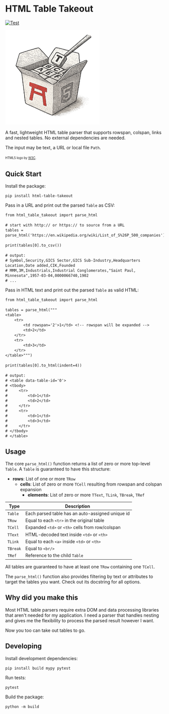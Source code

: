 # HTML Table Takeout

[![Test](https://github.com/lawcal/html-table-takeout/actions/workflows/test.yml/badge.svg?branch=main)](https://github.com/lawcal/html-table-takeout/actions/workflows/test.yml)

<img src="https://github.com/lawcal/html-table-takeout/raw/main/images/html_table_takeout_logo.png" alt="HTML Table Takeout project logo" width="300">

A fast, lightweight HTML table parser that supports rowspan, colspan, links and nested tables. No external dependencies are needed.

The input may be text, a URL or local file `Path`.

<sup><sub>HTML5 logo by <a href='https://www.w3.org/'>W3C</a>.</sub></sup>

## Quick Start

Install the package:
```
pip install html-table-takeout
```

Pass in a URL and print out the parsed `Table` as CSV:
```
from html_table_takeout import parse_html

# start with http:// or https:// to source from a URL
tables = parse_html('https://en.wikipedia.org/wiki/List_of_S%26P_500_companies')

print(tables[0].to_csv())

# output:
# Symbol,Security,GICS Sector,GICS Sub-Industry,Headquarters Location,Date added,CIK,Founded
# MMM,3M,Industrials,Industrial Conglomerates,"Saint Paul, Minnesota",1957-03-04,0000066740,1902
# ...
```

Pass in HTML text and print out the parsed `Table` as valid HTML:
```
from html_table_takeout import parse_html

tables = parse_html("""
<table>
    <tr>
        <td rowspan='2'>1</td> <!-- rowspan will be expanded -->
        <td>2</td>
    </tr>
    <tr>
        <td>3</td>
    </tr>
</table>""")

print(tables[0].to_html(indent=4))

# output:
# <table data-table-id='0'>
# <tbody>
#     <tr>
#         <td>1</td>
#         <td>2</td>
#     </tr>
#     <tr>
#         <td>1</td>
#         <td>3</td>
#     </tr>
# </tbody>
# </table>
```

## Usage

The core `parse_html()` function returns a list of zero or more top-level `Table`. A `Table` is guaranteed to have this structure:
- **rows**: List of one or more `TRow`
  - **cells**: List of zero or more `TCell` resulting from rowspan and colspan expansion
    - **elements**: List of zero or more `TText`, `TLink`, `TBreak`, `TRef`

| Type     | Description                                      |
| -------- | ------------------------------------------------ |
| `Table`  | Each parsed table has an auto-assigned unique id |
| `TRow`   | Equal to each `<tr>` in the original table       |
| `TCell`  | Expanded `<td>` or `<th>` cells from row/colspan |
| `TText`  | HTML-decoded text inside `<td>` or `<th>`        |
| `TLink`  | Equal to each `<a>` inside `<td>` or `<th>`      |
| `TBreak` | Equal to `<br/>`                                 |
| `TRef`   | Reference to the child `Table`                   |

All tables are guaranteed to have at least one `TRow` containing one `TCell`.

The `parse_html()` function also provides filtering by text or attributes to target the tables you want. Check out its docstring for all options.

## Why did you make this

Most HTML table parsers require extra DOM and data processing libraries that aren't needed for my application. I need a parser that handles nesting and gives me the flexibility to process the parsed result however I want.

Now you too can take out tables to go.

## Developing

Install development dependencies:
```
pip install build mypy pytest
```

Run tests:
```
pytest
```

Build the package:
```
python -m build
```
